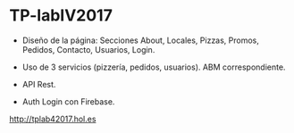 # TP-labIV2017

- Diseño de la página: Secciones About, Locales, Pizzas, Promos, Pedidos, Contacto, Usuarios, Login.
- Uso de 3 servicios (pizzería, pedidos, usuarios). ABM correspondiente.
- API Rest.

- Auth Login con Firebase.

http://tplab42017.hol.es
